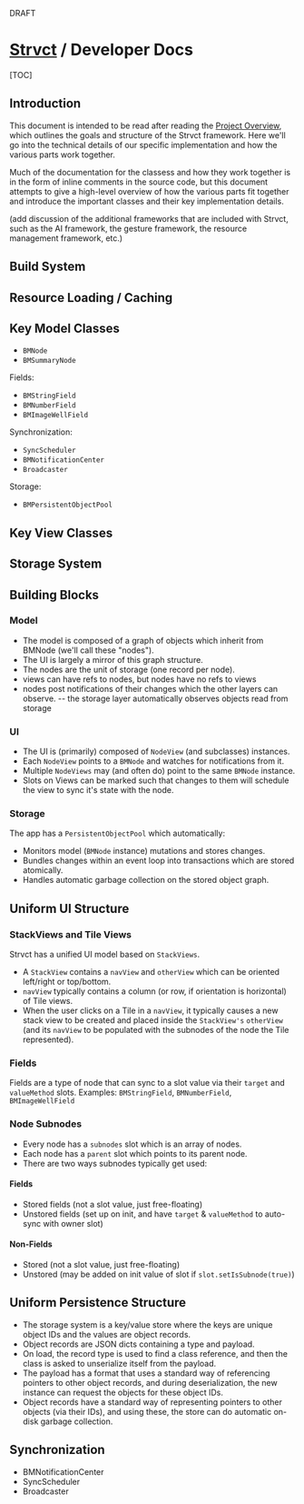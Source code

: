 <draft>DRAFT</draft>

# <a href="../index.html">Strvct</a> / Developer Docs

[TOC]

## Introduction

This document is intended to be read after reading the [Project Overview](ProjectOverview.md), which outlines the goals and structure of the Strvct framework. Here we'll go into the technical details of our specific implementation and how the various parts work together.

Much of the documentation for the classess and how they work together is in the form of inline comments in the source code, but this document attempts to give a high-level overview of how the various parts fit together and introduce the important classes and their key implementation details.

(add discussion of the additional frameworks that are included with Strvct, such as the AI framework, the gesture framework, the resource management framework, etc.)

<!--
Applications are typically composed of **UI**, **Model**, and **Storage** layers. Much of the code and potential bugs that make up the custom code in complex real world applications is the "glue" code that synchronizes these layers.

The basic idea of Strvct is to put enough meta-information in the model layer (through meta properties and the use of property annotations) to allow for the UI and Storage layers (and the synchronization between the layers) to be handled automatically. So you write the model and the rest is handled for you (though you can add custom views if needed). This involves choosing uniform but flexible building blocks for each of the layers.
-->

## Build System

## Resource Loading / Caching

## Key Model Classes

- `BMNode`
- `BMSummaryNode`

Fields:

- `BMStringField`
- `BMNumberField`
- `BMImageWellField`

Synchronization:

- `SyncScheduler`
- `BMNotificationCenter`
- `Broadcaster`

Storage:

- `BMPersistentObjectPool`

## Key View Classes

## Storage System

## Building Blocks

### Model

- The model is composed of a graph of objects which inherit from BMNode (we'll call these "nodes").
- The UI is largely a mirror of this graph structure.
- The nodes are the unit of storage (one record per node).
- views can have refs to nodes, but nodes have no refs to views
- nodes post notifications of their changes which the other layers can observe.
  -- the storage layer automatically observes objects read from storage

### UI

- The UI is (primarily) composed of `NodeView` (and subclasses) instances.
- Each `NodeView` points to a `BMNode` and watches for notifications from it.
- Multiple `NodeViews` may (and often do) point to the same `BMNode` instance.
- Slots on Views can be marked such that changes to them will schedule the view to sync it's state with the node.

### Storage

The app has a `PersistentObjectPool` which automatically:

- Monitors model (`BMNode` instance) mutations and stores changes.
- Bundles changes within an event loop into transactions which are stored atomically.
- Handles automatic garbage collection on the stored object graph.

## Uniform UI Structure

### StackViews and Tile Views

Strvct has a unified UI model based on `StackViews`.

- A `StackView` contains a `navView` and `otherView` which can be oriented left/right or top/bottom.
- `navView` typically contains a column (or row, if orientation is horizontal) of Tile views.
- When the user clicks on a Tile in a `navView`, it typically causes a new stack view to be created and placed inside the `StackView's` `otherView` (and its `navView` to be populated with the subnodes of the node the Tile represented).

### Fields

Fields are a type of node that can sync to a slot value via their `target` and `valueMethod` slots.
Examples: `BMStringField`, `BMNumberField`, `BMImageWellField`

### Node Subnodes

- Every node has a `subnodes` slot which is an array of nodes.
- Each node has a `parent` slot which points to its parent node.
- There are two ways subnodes typically get used:

#### Fields

- Stored fields (not a slot value, just free-floating)
- Unstored fields (set up on init, and have `target` & `valueMethod` to auto-sync with owner slot)

#### Non-Fields

- Stored (not a slot value, just free-floating)
- Unstored (may be added on init value of slot if `slot.setIsSubnode(true)`)

## Uniform Persistence Structure

- The storage system is a key/value store where the keys are unique object IDs and the values are object records.
- Object records are JSON dicts containing a type and payload.
- On load, the record type is used to find a class reference, and then the class is asked to unserialize itself from the payload.
- The payload has a format that uses a standard way of referencing pointers to other object records, and during deserialization, the new instance can request the objects for these object IDs.
- Object records have a standard way of representing pointers to other objects (via their IDs), and using these, the store can do automatic on-disk garbage collection.

## Synchronization

- BMNotificationCenter
- SyncScheduler
- Broadcaster

<!--
## Component Frameworks

This project required the development of several custom frameworks:

- Meta object framework (slots)
- Extensive OO extensions to common classes
- Desktop-like web OO UI framework
- Architecture and protocol for model-to-view naked object UI, standard field components
- Miller column-inspired stacking UI framework
- Notifications system
- Auto-syncing system/protocol between model and views
- Integrated theming system
- Client-side object persistence / object pool framework
- Gesture recognition framework
- Package builder & boot and client-side caching system
- Auto resource management, loading, and caching system
- Common protocol for resources (fonts, sounds, images, icons, JSON data files)
- Transparent mutation observers for common classes

-->
